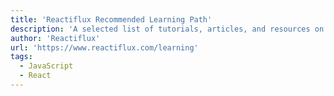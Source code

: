 ```yaml
---
title: 'Reactiflux Recommended Learning Path'
description: 'A selected list of tutorials, articles, and resources on Javascript, React, Redux, and related topics..'
author: 'Reactiflux'
url: 'https://www.reactiflux.com/learning'
tags:
  - JavaScript
  - React
---
```

